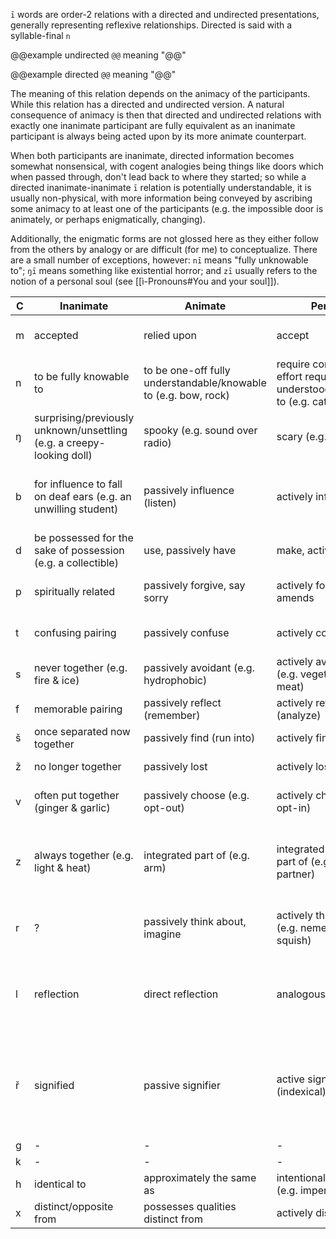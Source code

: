 `ī` words are order-2 relations with a directed and undirected presentations, generally representing reflexive relationships. Directed is said with a syllable-final `n`

@@example undirected
`@@` meaning "@@"

@@example directed
`@@` meaning "@@"

The meaning of this relation depends on the animacy of the participants. While this relation has a directed and undirected version. A natural consequence of animacy is then that directed and undirected relations with exactly one inanimate participant are fully equivalent as an inanimate participant is always being acted upon by its more animate counterpart.

When both participants are inanimate, directed information becomes somewhat nonsensical, with cogent analogies being things like doors which when passed through, don't lead back to where they started; so while a directed inanimate-inanimate `ī` relation is potentially understandable, it is usually non-physical, with more information being conveyed by ascribing some animacy to at least one of the participants (e.g. the impossible door is animately, or perhaps enigmatically, changing).

Additionally, the enigmatic forms are not glossed here as they either follow from the others by analogy or are difficult (for me) to conceptualize. There are a small number of exceptions, however: `nī` means "fully unknowable to"; `ŋī` means something like existential horror; and `zī` usually refers to the notion of a personal soul (see [[ì-Pronouns#You and your soul]]).

C | Inanimate | Animate | Person | Directed 
-|-|-|-|- 
m | accepted | relied upon | accept | that which does not accept back/is wanted to be accepted
n | to be fully knowable to | to be one-off fully understandable/knowable to (e.g. bow, rock) | require constant effort required to be understood/knowable to (e.g. cats, people) | that which is (attempted to be) understood
ŋ | surprising/previously unknown/unsettling (e.g. a creepy-looking doll) | spooky (e.g. sound over radio) | scary (e.g. monster) | that which is (attempted to be) scared (e.g. the bunny is scared of me but I'm not scared of them)
b | for influence to fall on deaf ears (e.g. an unwilling student) | passively influence (listen) | actively influence | that which is (attempted to be) influenced but doesn't necessarily influence back (e.g. a para-social relationship)
d | be possessed for the sake of possession (e.g. a collectible) | use, passively have | make, actively have | that which is (attempted to be) had/made
p | spiritually related | passively forgive, say sorry | actively forgive, make amends | that which is (attempted to be) forgiven but does not necessarily forgive in return
t | confusing pairing | passively confuse | actively confuse | that which is (attempted to be) confused but is understandable/understood
s | never together (e.g. fire & ice) | passively avoidant (e.g. hydrophobic) | actively avoidant (e.g. vegetarians & meat) | that which is (attempted to be) avoided
f | memorable pairing | passively reflect (remember) | actively reflect (analyze) | that which is (attempted to be) reflected on 
š | once separated now together | passively find (run into) | actively find (search) | that which is searched for (in progress, failed)
ž | no longer together | passively lost | actively lost | that which is (attempted to be) lost (e.g. losing a tail)
v | often put together (ginger & garlic) | passively choose (e.g. opt-out) | actively choose (e.g. opt-in) | that which is chosen but doesn't necessarily reciprocate 
z | always together (e.g. light & heat) | integrated part of (e.g. arm) | integrated conscious part of (e.g. gestalt, partner) | that which is integrated but does not necessarily incorporate itself into the whole (e.g. a transplanted organ being rejected by the host) 
r | ? | passively think about, imagine | actively think about (e.g. nemesis, squish) | that which is thought about but doesn't necessarily reciprocate (e.g. a one-way squish)
l | reflection | direct reflection | analogous reflection | that which is analogous but isn't necessarily a good representative (e.g. a square is a rectangle but a rectangle isn't necessarily a square)
ř | signified | passive signifier | active signifier (indexical) | signals the meaning of or one-directional signifying (e.g. the concept of a chair is not the only thing that could be signified by "Alice sat down," although it may be the most reasonable at the moment)
g | - | - | - | -
k | - | - | - | - 
h | identical to | approximately the same as | intentionally similar to (e.g. impersonation) | that which is made to be like
x | distinct/opposite from | possesses qualities distinct from | actively distinct from | that which is made distinct from
